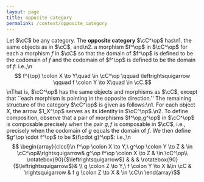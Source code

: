 ```yaml
---
layout: page
title: opposite category
permalink: /context/opposite_category
---
```

Let $\cC$ be any category. The **opposite category** $\cC^\op$ has\n1. the same objects as in $\cC$, and\n2. a morphism $f^\op$ in $\cC^\op$ for each a morphism $f$ in $\cC$ so that the domain of $f^\op$ is defined to be the codomain of $f$ and the codomain of $f^\op$ is defined to be the domain of $f$: i.e.,\n$$ f^{\op} \colon X \to Y\quad \in \cC^\op \qquad \leftrightsquigarrow \qquad f \colon Y \to X\quad \in \cC.$$\nThat is, $\cC^\op$ has the same objects and morphisms as $\cC$, except that ``each morphism is pointing in the opposite direction.'' The remaining structure of the category $\cC^\op$ is given as follows:\n1. For each object $X$, the arrow $1_X^\op$ serves as its identity in $\cC^\op$.\n2. To define composition, observe that a pair of morphisms $f^\op,g^\op$ in $\cC^\op$ is composable precisely when the pair $g,f$ is composable in $\cC$, i.e., precisely when the codomain of $g$ equals the domain of $f$. We then define $g^\op \cdot  f^\op$ to be $(f\cdot g)^\op$: i.e.,\n$$ \begin{array}{clccl}\n f^\op \colon X \to Y,\ g^\op \colon Y \to Z & \in \cC^\op&\rightsquigarrow& g^\op f^\op \colon X \to Z & \in \cC^\op\\ \rotatebox{90}{$\leftrightsquigarrow$} & & & \rotatebox{90}{$\leftrightsquigarrow$}& \\ g \colon Z \to Y,\ f \colon Y \to X  &\in \cC & \rightsquigarrow &  f g \colon Z \to X &  \in \cC\n \end{array}$$
